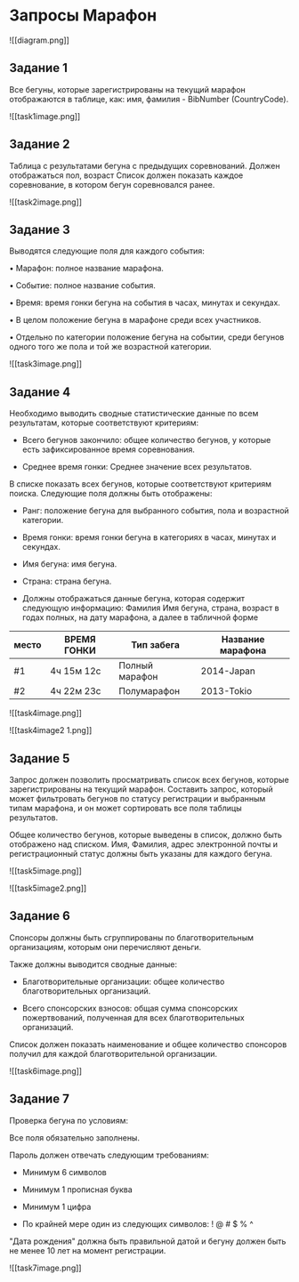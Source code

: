 # Запросы Марафон

![[diagram.png]]

## Задание 1

Все бегуны, которые зарегистрированы на текущий марафон отображаются в таблице, как: имя, фамилия - BibNumber (CountryCode).

![[task1image.png]]

## Задание 2

Таблица с результатами бегуна с предыдущих соревнований. Должен отображаться пол, возраст
Список должен показать каждое соревнование, в котором бегун соревновался ранее.

![[task2image.png]]

## Задание 3

Выводятся следующие поля для каждого события:

• Марафон: полное название марафона.

• Событие: полное название события.

• Время: время гонки бегуна на события в часах, минутах и секундах.

• В целом положение бегуна в марафоне среди всех участников.

• Отдельно по категории положение бегуна на событии, среди бегунов одного того же пола и той же возрастной категории.

![[task3image.png]]

## Задание 4

Необходимо выводить сводные статистические данные по всем результатам, которые соответствуют критериям:

- Всего бегунов закончило: общее количество бегунов, у которые есть зафиксированное время соревнования.

- Среднее время гонки: Среднее значение всех результатов.


В списке показать всех бегунов, которые соответствуют критериям поиска. Следующие поля должны быть отображены:

- Ранг: положение бегуна для выбранного события, пола и возрастной категории.

- Время гонки: время гонки бегуна в категориях в часах, минутах и секундах.

- Имя бегуна: имя бегуна.

- Страна: страна бегуна.

- Должны отображаться данные бегуна, которая содержит следующую информацию: Фамилия Имя бегуна, страна, возраст в годах полных, на дату марафона, а далее в табличной форме


| место | ВРЕМЯ ГОНКИ | Тип забега     | Название марафона |
| ----- | ----------- | -------------- | ----------------- |
| #1    | 4ч 15м 12с  | Полный марафон | 2014-Japan        |
| #2    | 4ч 22м 23с  | Полумарафон    | 2013-Tokio        |

![[task4image.png]]

![[task4image2 1.png]]

## Задание 5

Запрос должен позволить просматривать список всех бегунов, которые зарегистрированы на текущий марафон. Составить запрос, который может фильтровать бегунов по статусу регистрации и выбранным типам марафона, и он может сортировать все поля таблицы результатов.

Общее количество бегунов, которые выведены в список, должно быть отображено над списком.
Имя, Фамилия, адрес электронной почты и регистрационный статус должны быть указаны для каждого бегуна.

![[task5image.png]]

![[task5image2.png]]

## Задание 6

Спонсоры должны быть сгруппированы по благотворительным организациям, которым они перечисляют деньги.

Также должны выводится сводные данные:

- Благотворительные организации: общее количество благотворительных организаций.

- Всего спонсорских взносов: общая сумма спонсорских пожертвований, полученная для всех благотворительных организаций.

Список должен показать наименование и общее количество спонсоров получил для каждой благотворительной организации.

![[task6image.png]]

## Задание 7

Проверка бегуна по условиям:

Все поля обязательно заполнены.

Пароль должен отвечать следующим требованиям:

- Минимум 6 символов

- Минимум 1 прописная буква

- Минимум 1 цифра

- По крайней мере один из следующих символов: ! @ # $ % ^

"Дата рождения" должна быть правильной датой и бегуну должен быть не менее 10 лет на момент регистрации.

![[task7image.png]]
